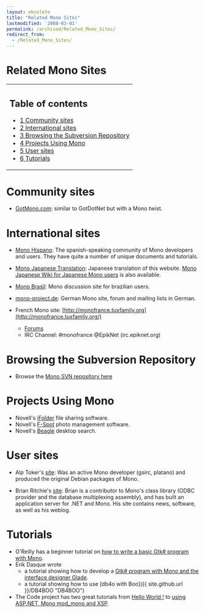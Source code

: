```yaml
---
layout: obsolete
title: "Related Mono Sites"
lastmodified: '2008-03-01'
permalink: /archived/Related_Mono_Sites/
redirect_from:
  - /Related_Mono_Sites/
---
```


Related Mono Sites
==================

<table>
<col width="100%" />
<tbody>
<tr class="odd">
<td align="left"><h2>Table of contents</h2>
<ul>
<li><a href="#community-sites">1 Community sites</a></li>
<li><a href="#international-sites">2 International sites</a></li>
<li><a href="#browsing-the-subversion-repository">3 Browsing the Subversion Repository</a></li>
<li><a href="#projects-using-mono">4 Projects Using Mono</a></li>
<li><a href="#user-sites">5 User sites</a></li>
<li><a href="#tutorials">6 Tutorials</a></li>
</ul></td>
</tr>
</tbody>
</table>

Community sites
===============

-   [GotMono.com](http://www.gotmono.com/): similar to GotDotNet but with a Mono twist.

International sites
===================

-   [Mono Hispano](http://www.mono-hispano.org): The spanish-speaking community of Mono developers and users. They have quite a number of unique documents and tutorials.

-   [Mono Japanese Translation](http://monkey.workarea.jp/trans/mono/): Japanese translation of this website. [Mono Japanese Wiki for Japanese Mono users](http://monkey.workarea.jp/mono-jp-wiki/) is also available.

-   [Mono Brasil](http://monobrasil.softwarelivre.org): Mono discussion site for brazilian users.

-   [mono-project.de](http://www.mono-project.de/): German Mono site, forum and mailing lists in German.

-   French Mono site: [http://monofrance.tuxfamily.org](http://monofrance.tuxfamily.org/)
    -   [Forums](http://monofrance.tuxfamily.org/modules/newbb/)
    -   IRC Channel: \#monofrance @EpikNet (irc.epiknet.org)

Browsing the Subversion Repository
==================================

-   Browse the [Mono SVN repository here](http://anonsvn.mono-project.com/)

Projects Using Mono
===================

-   Novell's [iFolder](http://www.ifolder.com) file sharing software.
-   Novell's [F-Spot](http://www.gnome.org/projects/f-spot) photo management software.
-   Novell's [Beagle](http://www.gnome.org/projects/beagle) desktop search.

User sites
==========

-   Alp Toker's [site](http://www.atoker.com/mono/): Was an active Mono developer (gsirc, platano) and produced the original Debian packages of Mono.

-   Brian Ritchie's [site](http://www.dotnetpowered.com/default.aspx): Brian is a contributor to Mono's class library (ODBC provider and the database multiplexing assembly), and has built an application server for .NET and Mono. His site contains news, software, as well as his weblog.

Tutorials
=========

-   O'Reilly has a beginner tutorial on [how to write a basic Gtk\# program with Mono](http://www.onlamp.com/pub/a/onlamp/excerpt/MonoTDN_chap1/index.html).
-   Erik Dasque wrote
    -   a tutorial showing how to develop a [Gtk\# program with Mono and the interface designer Glade](http://www.frenchguys.com/wordpress/?page_id=51).
    -   a tutorial showing how to use [db4o with Boo]({{ site.github.url }}/DB4BOO "DB4BOO")
-   The Code project has two great tutorials from [Hello World !](http://www.codeproject.com/cpnet/introtomono1.asp) to [using ASP.NET, Mono mod\_mono and XSP](http://www.codeproject.com/cpnet/introtomono2.asp).


